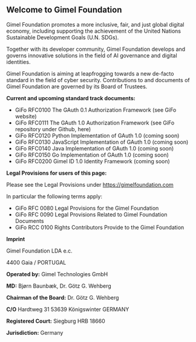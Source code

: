 ## Welcome to Gimel Foundation

Gimel Foundation promotes a more inclusive, fair, and just global digital economy, including supporting the achievement of the United Nations Sustainable Development Goals (U.N. SDGs). 

Together with its developer community, Gimel Foundation develops and governs innovative solutions in the field of AI governance and digital identities.

Gimel Foundation is aiming at leapfrogging towards a new de-facto standard in the field of cyber security. Contributions to and documents of Gimel Foundation are governed by its Board of Trustees.

**Current and upcoming standard track documents:**

  - GiFo RFC0100 The GAuth 0.1 Authorization Framework (see GiFo website)
  - GiFo RFC0111 The GAuth 1.0 Authorization Framework (see GiFo repository under Github, here)
  - GiFo RFC0120 Python Implementation of GAuth 1.0 (coming soon)
  - GiFo RFC0130 JavaScript Implementation of GAuth 1.0 (coming soon)
  - GiFo RFC0140 Java Implementation of GAuth 1.0 (coming soon)
  - GiFo RFC0150 Go Implementation of GAuth 1.0 (coming soon)
  - GiFo RFC0200 Gimel ID 1.0 Identity Framework (coming soon)

**Legal Provisions for users of this page:**

Please see the Legal Provisions under https://gimelfoundation.com

In particular the following terms apply:
- GiFo RFC 0080 Legal Provisions for the Gimel Foundation
- GiFo RFC 0090 Legal Provisions Related to Gimel Foundation Documents
- GiFo RCC 0100 Rights Contributors Provide to the Gimel Foundation

**Imprint**

Gimel Foundation LDA e.c.

4400 Gaia / PORTUGAL

**Operated by:** Gimel Technologies GmbH

**MD:** Bjørn Baunbæk, Dr. Götz G. Wehberg

**Chairman of the Board:** Dr. Götz G. Wehberg

**C/O** Hardtweg 31
53639 Königswinter
GERMANY

**Registered Court:** Siegburg HRB 18660

**Jurisdiction:** Germany
